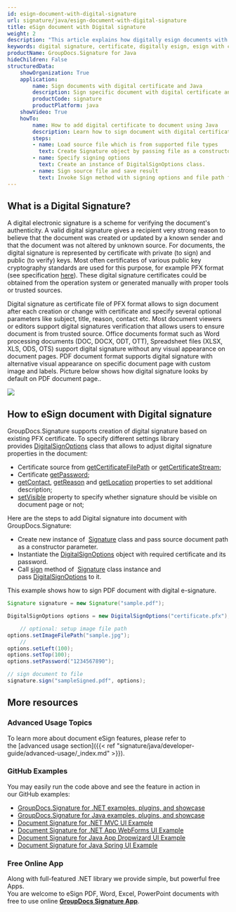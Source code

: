 ```yaml
---
id: esign-document-with-digital-signature
url: signature/java/esign-document-with-digital-signature
title: eSign document with Digital signature
weight: 2
description: "This article explains how digitally esign documents with certificates using GroupDocs.Signature API"
keywords: digital signature, certificate, digitally esign, esign with certificate, pfx, pfx certifiate
productName: GroupDocs.Signature for Java
hideChildren: False
structuredData:
    showOrganization: True
    application:    
        name: Sign documents with digital certificate and Java    
        description: Sign specific document with digital certificate and Java language by GroupDocs.Signature for Java APIs
        productCode: signature
        productPlatform: java 
    showVideo: True
    howTo:
        name: How to add digital certificate to document using Java 
        description: Learn how to sign document with digital certificate by Java
        steps:
        - name: Load source file which is from supported file types
          text: Create Signature object by passing file as a constructor parameter. Either file path or file stream can be provided. 
        - name: Specify signing options 
          text: Create an instance of DigitalSignOptions class.
        - name: Sign source file and save result 
          text: Invoke Sign method with signing options and file path for signed file. File stream can be used as well.
---
```

## What is a Digital Signature?

A digital electronic signature is a scheme for verifying the document's authenticity. A valid digital signature gives a recipient very strong reason to believe that the document was created or updated by a known sender and that the document was not altered by unknown source. For documents, the digital signature is represented by certificate with private (to sign) and public (to verify) keys. Most often certificates of various public key cryptography standards are used for this purpose, for example PFX format (see specification [here](https://en.wikipedia.org/wiki/PKCS_12)). These digital signature certificates could be obtained from the operation system or generated manually with proper tools or trusted sources. 

Digital signature as certificate file of PFX format allows to sign document after each creation or change with certificate and specify several optional parameters like subject, title, reason, contact etc. Most document viewers or editors support digital signatures verification that allows users to ensure document is from trusted source. Office documents format such as Word processing documents (DOC, DOCX, ODT, OTT), Spreadsheet files (XLSX, XLS, ODS, OTS) support digital signature without any visual appearance on document pages. PDF document format supports digital signature with alternative visual appearance on specific document page with custom image and labels. Picture below shows how digital signature looks by default on PDF document page..

![](/signature/java/images/esign-document-with-digital-signature.png)

## How to eSign document with Digital signature   

GroupDocs.Signature supports creation of digital signature based on existing PFX certificate. To specify different settings library provides [DigitalSignOptions](https://apireference.groupdocs.com/java/signature/com.groupdocs.signature.options.sign/DigitalSignOptions) class that allows to adjust digital signature properties in the document:

*   Certificate source from [getCertificateFilePath](https://apireference.groupdocs.com/java/signature/com.groupdocs.signature.options.sign/DigitalSignOptions#getCertificateFilePath()) or [getCertificateStream](https://apireference.groupdocs.com/java/signature/com.groupdocs.signature.options.sign/DigitalSignOptions#getCertificateStream());
*   Certificate [getPassword](https://apireference.groupdocs.com/java/signature/com.groupdocs.signature.options.sign/DigitalSignOptions#getPassword());
*   [getContact](https://apireference.groupdocs.com/java/signature/com.groupdocs.signature.options.sign/DigitalSignOptions#getContact()), [getReason](https://apireference.groupdocs.com/java/signature/com.groupdocs.signature.options.sign/DigitalSignOptions#getReason()) and [getLocation](https://apireference.groupdocs.com/java/signature/com.groupdocs.signature.options.sign/DigitalSignOptions#getLocation()) properties to set additional description;
*   [setVisible](https://apireference.groupdocs.com/java/signature/com.groupdocs.signature.options.sign/DigitalSignOptions#setVisible(boolean)) property to specify whether signature should be visible on document page or not;

Here are the steps to add Digital signature into document with GroupDocs.Signature:

*   Create new instance of  [Signature](https://apireference.groupdocs.com/java/signature/com.groupdocs.signature/Signature) class and pass source document path as a constructor parameter.    
*   Instantiate the [DigitalSignOptions](https://apireference.groupdocs.com/java/signature/com.groupdocs.signature.options.sign/DigitalSignOptions) object with required certificate and its password.    
*   Call [sign](https://apireference.groupdocs.com/java/signature/com.groupdocs.signature/Signature#sign(java.io.OutputStream,%20com.groupdocs.signature.options.sign.SignOptions)) method of  [Signature](https://apireference.groupdocs.com/java/signature/com.groupdocs.signature/Signature) class instance and pass [DigitalSignOptions](https://apireference.groupdocs.com/java/signature/com.groupdocs.signature.options.sign/DigitalSignOptions) to it.   
    

This example shows how to sign PDF document with digital e-signature.

```java
Signature signature = new Signature("sample.pdf");

DigitalSignOptions options = new DigitalSignOptions("certificate.pfx");

    // optional: setup image file path
options.setImageFilePath("sample.jpg");
    //
options.setLeft(100);
options.setTop(100);
options.setPassword("1234567890");

// sign document to file
signature.sign("sampleSigned.pdf", options);
```

## More resources 

### Advanced Usage Topics 

To learn more about document eSign features, please refer to the [advanced usage section]({{< ref "signature/java/developer-guide/advanced-usage/_index.md" >}}).

### GitHub Examples  

You may easily run the code above and see the feature in action in our GitHub examples:

*   [GroupDocs.Signature for .NET examples, plugins, and showcase](https://github.com/groupdocs-signature/GroupDocs.Signature-for-.NET)    
*   [GroupDocs.Signature for Java examples, plugins, and showcase](https://github.com/groupdocs-signature/GroupDocs.Signature-for-Java)    
*   [Document Signature for .NET MVC UI Example](https://github.com/groupdocs-signature/GroupDocs.Signature-for-.NET-MVC)    
*   [Document Signature for .NET App WebForms UI Example](https://github.com/groupdocs-signature/GroupDocs.Signature-for-.NET-WebForms)    
*   [Document Signature for Java App Dropwizard UI Example](https://github.com/groupdocs-signature/GroupDocs.Signature-for-Java-Dropwizard)   
*   [Document Signature for Java Spring UI Example](https://github.com/groupdocs-signature/GroupDocs.Signature-for-Java-Spring)
    

### Free Online App  

Along with full-featured .NET library we provide simple, but powerful free Apps.  
You are welcome to eSign PDF, Word, Excel, PowerPoint documents with free to use online **[GroupDocs Signature App](https://products.groupdocs.app/signature)**.
